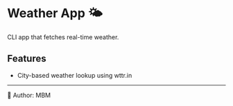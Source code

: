# Weather App 🌤️

CLI app that fetches real-time weather.

## Features
- City-based weather lookup using wttr.in

---
🧑 Author: MBM  
